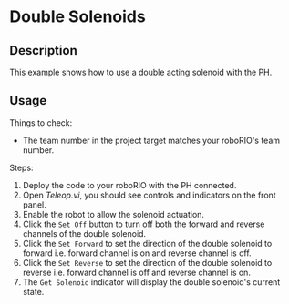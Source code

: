 # Double Solenoids

## Description

This example shows how to use a double acting solenoid with the PH.

## Usage

Things to check:

* The team number in the project target matches your roboRIO's team number.

Steps:

1. Deploy the code to your roboRIO with the PH connected.
2. Open _Teleop.vi_, you should see controls and indicators on the front panel.
3. Enable the robot to allow the solenoid actuation.
4. Click the `Set Off` button to turn off both the forward and reverse channels of the double solenoid.
5. Click the `Set Forward` to set the direction of the double solenoid to forward i.e. forward channel is on and reverse channel is off.
6. Click the `Set Reverse` to set the direction of the double solenoid to reverse i.e. forward channel is off and reverse channel is on.
7. The `Get Solenoid` indicator will display the double solenoid's current state.
